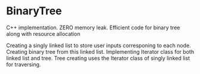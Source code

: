 # BinaryTree
C++ implementation. ZERO memory leak. Efficient code for binary tree along with resource allocation 

Creating a singly linked list to store user inputs corresponing to each node.
Creating binary tree from this linked list.
Implementing Iterator class for both linked list and tree.
Tree creating uses the Iterator class of singly linked list for traversing.
